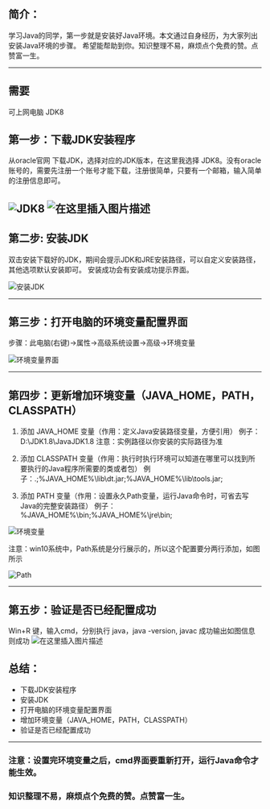## 简介：
学习Java的同学，第一步就是安装好Java环境。本文通过自身经历，为大家列出安装Java环境的步骤。
希望能帮助到你。知识整理不易，麻烦点个免费的赞。点赞富一生。


---
## 需要
可上网电脑 
JDK8


## 第一步：下载JDK安装程序      
从oracle官网 下载JDK，选择对应的JDK版本，在这里我选择 JDK8。没有oracle 账号的，需要先注册一个账号才能下载，注册很简单，只要有一个邮箱，输入简单的注册信息即可。     

![JDK8](https://img-blog.csdnimg.cn/20200418232458187.png?x-oss-process=image/watermark,type_ZmFuZ3poZW5naGVpdGk,shadow_10,text_aHR0cHM6Ly9ibG9nLmNzZG4ubmV0L3FxXzIxMDk5ODQx,size_16,color_FFFFFF,t_70#pic_center)
![在这里插入图片描述](https://img-blog.csdnimg.cn/20200418232530695.png?x-oss-process=image/watermark,type_ZmFuZ3poZW5naGVpdGk,shadow_10,text_aHR0cHM6Ly9ibG9nLmNzZG4ubmV0L3FxXzIxMDk5ODQx,size_16,color_FFFFFF,t_70#pic_center)
---

## 第二步: 安装JDK
双击安装下载好的JDK，期间会提示JDK和JRE安装路径，可以自定义安装路径，其他选项默认安装即可。
安装成功会有安装成功提示界面。

![安装JDK](https://img-blog.csdnimg.cn/20200418232719204.png?x-oss-process=image/watermark,type_ZmFuZ3poZW5naGVpdGk,shadow_10,text_aHR0cHM6Ly9ibG9nLmNzZG4ubmV0L3FxXzIxMDk5ODQx,size_16,color_FFFFFF,t_70#pic_center)

---
## 第三步：打开电脑的环境变量配置界面
步骤：此电脑(右键)->属性->高级系统设置->高级->环境变量

![环境变量界面](https://img-blog.csdnimg.cn/20200418232746202.png?x-oss-process=image/watermark,type_ZmFuZ3poZW5naGVpdGk,shadow_10,text_aHR0cHM6Ly9ibG9nLmNzZG4ubmV0L3FxXzIxMDk5ODQx,size_16,color_FFFFFF,t_70#pic_center)

---

## 第四步：更新增加环境变量（JAVA_HOME，PATH，CLASSPATH）
1. 添加 JAVA_HOME 变量（作用：定义Java安装路径变量，方便引用）
例子：D:\JDK1.8\JavaJDK1.8
注意：实例路径以你安装的实际路径为准


2. 添加 CLASSPATH 变量（作用：执行时执行环境可以知道在哪里可以找到所要执行的Java程序所需要的类或者包）
例子：.;%JAVA_HOME%\lib\dt.jar;%JAVA_HOME%\lib\tools.jar; 

3. 添加 PATH 变量（作用：设置永久Path变量，运行Java命令时，可省去写Java的完整安装路径）
例子：%JAVA_HOME%\bin;%JAVA_HOME%\jre\bin;

![环境变量](https://img-blog.csdnimg.cn/2020041823281955.png?x-oss-process=image/watermark,type_ZmFuZ3poZW5naGVpdGk,shadow_10,text_aHR0cHM6Ly9ibG9nLmNzZG4ubmV0L3FxXzIxMDk5ODQx,size_16,color_FFFFFF,t_70#pic_center)

注意：win10系统中，Path系统是分行展示的，所以这个配置要分两行添加，如图所示

![Path](https://img-blog.csdnimg.cn/20200418232847647.png?x-oss-process=image/watermark,type_ZmFuZ3poZW5naGVpdGk,shadow_10,text_aHR0cHM6Ly9ibG9nLmNzZG4ubmV0L3FxXzIxMDk5ODQx,size_16,color_FFFFFF,t_70#pic_center)

---

## 第五步：验证是否已经配置成功
Win+R 键，输入cmd，分别执行 java，java -version, javac
成功输出如图信息则成功
![在这里插入图片描述](https://img-blog.csdnimg.cn/20200418232908723.png?x-oss-process=image/watermark,type_ZmFuZ3poZW5naGVpdGk,shadow_10,text_aHR0cHM6Ly9ibG9nLmNzZG4ubmV0L3FxXzIxMDk5ODQx,size_16,color_FFFFFF,t_70#pic_center)


## 总结：
- 下载JDK安装程序
- 安装JDK
- 打开电脑的环境变量配置界面
- 增加环境变量（JAVA_HOME，PATH，CLASSPATH）
- 验证是否已经配置成功


---

### 注意：设置完环境变量之后，cmd界面要重新打开，运行Java命令才能生效。
### 知识整理不易，麻烦点个免费的赞。点赞富一生。